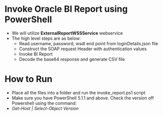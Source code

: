 # Invoke Oracle BI Report using PowerShell
  - We will utilize **ExternalReportWSSService** webservice
  - The high level steps are as below:
    - Read username, password, wsdl end point from loginDetails.json file
    - Construct the SOAP request Header with authentication values
    - Invoke BI Report
    - Decode the base64 response and generate CSV file

# How to Run
  - Place all the files into a folder and run the invoke_report.ps1 script
  - Make sure you have PowerShell 5.1.1 and above. Check the version off Powershell using the command:
  - *Get-Host | Select-Object Version*
